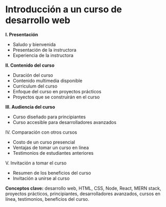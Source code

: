 # Introducción a un curso de desarrollo web

**I. Presentación**

- Saludo y bienvenida
- Presentación de la instructora
- Experiencia de la instructora

**II. Contenido del curso**

- Duración del curso
- Contenido multimedia disponible
- Curriculum del curso
- Enfoque del curso en proyectos prácticos
- Proyectos que se construirán en el curso

**III. Audiencia del curso**

- Curso diseñado para principiantes
- Curso accesible para desarrolladores avanzados

IV. Comparación con otros cursos

- Costo de un curso presencial
- Ventajas de tomar un curso en línea
- Testimonios de estudiantes anteriores

V. Invitación a tomar el curso

- Resumen de los beneficios del curso
- Invitación a unirse al curso

**Conceptos clave:** desarrollo web, HTML, CSS, Node, React, MERN stack, 
proyectos prácticos, principiantes, desarrolladores avanzados, cursos en línea, 
testimonios, beneficios del curso.